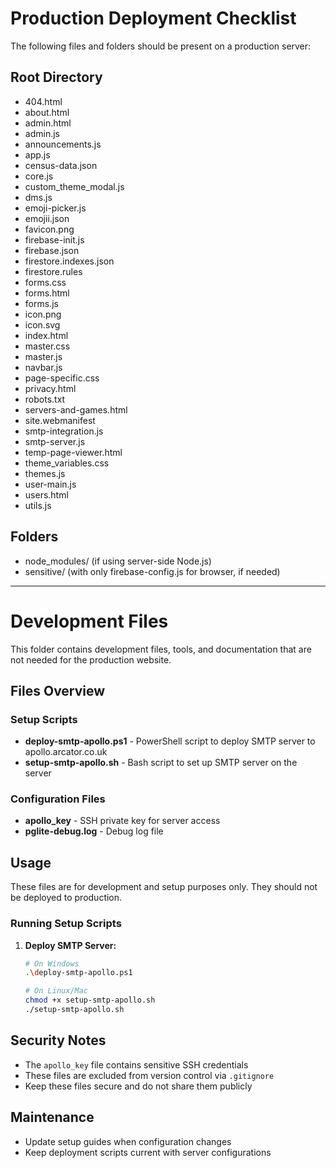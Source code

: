 # Production Deployment Checklist

The following files and folders should be present on a production server:

## Root Directory

- 404.html
- about.html
- admin.html
- admin.js
- announcements.js
- app.js
- census-data.json
- core.js
- custom_theme_modal.js
- dms.js
- emoji-picker.js
- emojii.json
- favicon.png
- firebase-init.js
- firebase.json
- firestore.indexes.json
- firestore.rules
- forms.css
- forms.html
- forms.js
- icon.png
- icon.svg
- index.html
- master.css
- master.js
- navbar.js
- page-specific.css
- privacy.html
- robots.txt
- servers-and-games.html
- site.webmanifest
- smtp-integration.js
- smtp-server.js
- temp-page-viewer.html
- theme_variables.css
- themes.js
- user-main.js
- users.html
- utils.js

## Folders

- node_modules/ (if using server-side Node.js)
- sensitive/ (with only firebase-config.js for browser, if needed)

---

# Development Files

This folder contains development files, tools, and documentation that are not needed for the production website.

## Files Overview

### Setup Scripts

- **deploy-smtp-apollo.ps1** - PowerShell script to deploy SMTP server to apollo.arcator.co.uk
- **setup-smtp-apollo.sh** - Bash script to set up SMTP server on the server

### Configuration Files

- **apollo_key** - SSH private key for server access
- **pglite-debug.log** - Debug log file

## Usage

These files are for development and setup purposes only. They should not be deployed to production.

### Running Setup Scripts

1. **Deploy SMTP Server:**
   ```bash
   # On Windows
   .\deploy-smtp-apollo.ps1

   # On Linux/Mac
   chmod +x setup-smtp-apollo.sh
   ./setup-smtp-apollo.sh
   ```

## Security Notes

- The `apollo_key` file contains sensitive SSH credentials
- These files are excluded from version control via `.gitignore`
- Keep these files secure and do not share them publicly

## Maintenance

- Update setup guides when configuration changes
- Keep deployment scripts current with server configurations
